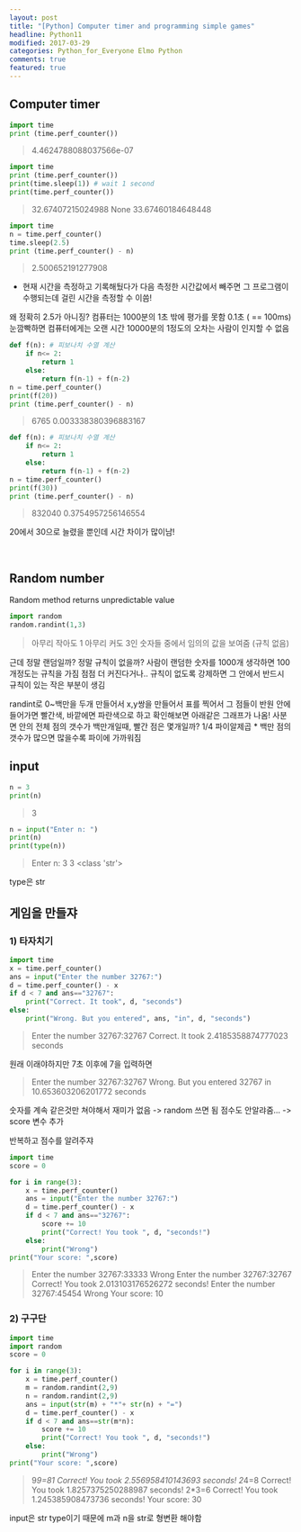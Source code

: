 ```yaml
---
layout: post
title: "[Python] Computer timer and programming simple games"
headline: Python11
modified: 2017-03-29
categories: Python_for_Everyone Elmo Python
comments: true
featured: true
---
```



## Computer timer

``` python
import time
print (time.perf_counter())
```
>4.4624788088037566e-07

``` python
import time
print (time.perf_counter())
print(time.sleep(1)) # wait 1 second
print(time.perf_counter())
```
>32.67407215024988
None
33.67460184648448

``` python
import time
n = time.perf_counter()
time.sleep(2.5)
print (time.perf_counter() - n)
```
>2.500652191277908


* 현재 시간을 측정하고 기록해뒀다가 다음 측정한 시간값에서 빼주면 그 프로그램이 수행되는데 걸린 시간을 측정할 수 이씀!

왜 정확히 2.5가 아니징? 컴퓨터는 1000분의 1초 밖에 평가를 못함
0.1초 ( == 100ms) 눈깜빡하면 컴퓨터에게는 오랜 시간
10000분의 1정도의 오차는 사람이 인지할 수 없음

``` python
def f(n): # 피보나치 수열 계산
    if n<= 2:
        return 1
    else:
        return f(n-1) + f(n-2)
n = time.perf_counter()
print(f(20))
print (time.perf_counter() - n)
```
>6765
0.003338380396883167

``` python
def f(n): # 피보나치 수열 계산
    if n<= 2:
        return 1
    else:
        return f(n-1) + f(n-2)
n = time.perf_counter()
print(f(30))
print (time.perf_counter() - n)
```
>832040
0.3754957256146554

20에서 30으로 늘렸을 뿐인데 시간 차이가 많이남!

<br>

## Random number

Random method returns unpredictable value

``` python
import random
random.randint(1,3)
```
>아무리 작아도 1 아무리 커도 3인 숫자들 중에서 임의의 값을 보여줌 (규칙 없음)

근데 정말 랜덤일까? 정말 규칙이 없을까?
사람이 랜덤한 숫자를 1000개 생각하면 100개정도는 규칙을 가짐
점점 더 커진다거나..
규칙이 없도록 강제하면 그 안에서 반드시 규칙이 있는 작은 부분이 생김

randint로 0~백만을 두개 만들어서 x,y쌍을 만들어서 표를 찍어서 그 점들이 반원 안에 들어가면 빨간색, 바깥에면 파란색으로 하고 확인해보면 아래같은 그래프가 나옴!
사분면 안의 전체 점의 갯수가 백만개일때, 빨간 점은 몇개일까?
1/4 파이알제곱 * 백만
점의 갯수가 많으면 많을수록 파이에 가까워짐


## input

``` python
n = 3
print(n)
```
>3

``` python
n = input("Enter n: ")
print(n)
print(type(n))
```
> Enter n: 3
3
<class 'str'>

type은 str



## 게임을 만들쟈

### 1) 타자치기

``` python
import time
x = time.perf_counter()
ans = input("Enter the number 32767:")
d = time.perf_counter() - x
if d < 7 and ans=="32767":
    print("Correct. It took", d, "seconds")
else:
    print("Wrong. But you entered", ans, "in", d, "seconds")
```
> Enter the number 32767:32767
Correct. It took 2.4185358874777023 seconds

원래 이래야하지만 7초 이후에 7을 입력하면
> Enter the number 32767:32767
Wrong. But you entered 32767 in 10.653603206201772 seconds

숫자를 계속 같은것만 쳐야해서 재미가 없음 -> random 쓰면 됨
점수도 안알랴줌... -> score 변수 추가

반복하고 점수를 알려주쟈
``` python
import time
score = 0

for i in range(3):
    x = time.perf_counter()
    ans = input("Enter the number 32767:")
    d = time.perf_counter() - x
    if d < 7 and ans=="32767":
        score += 10
        print("Correct! You took ", d, "seconds!")
    else:
        print("Wrong")
print("Your score: ",score)
```
>Enter the number 32767:33333
Wrong
Enter the number 32767:32767
Correct! You took  2.013103176526272 seconds!
Enter the number 32767:45454
Wrong
Your score:  10

### 2) 구구단

``` python
import time
import random
score = 0

for i in range(3):
    x = time.perf_counter()
    m = random.randint(2,9)
    n = random.randint(2,9)
    ans = input(str(m) + "*"+ str(n) + "=")
    d = time.perf_counter() - x
    if d < 7 and ans==str(m*n):
        score += 10
        print("Correct! You took ", d, "seconds!")
    else:
        print("Wrong")
print("Your score: ",score)
```
>9*9=81
Correct! You took  2.556958410143693 seconds!
2*4=8
Correct! You took  1.8257375250288987 seconds!
2*3=6
Correct! You took  1.245385908473736 seconds!
Your score:  30

input은 str type이기 때문에 m과 n을 str로 형변환 해야함
